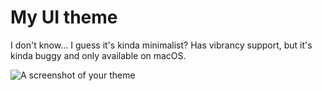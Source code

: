 # My UI theme

I don't know… I guess it's kinda minimalist? Has vibrancy support, but it's kinda buggy and only available on macOS.

![A screenshot of your theme](https://i.imgur.com/XlcpfKq.jpg)

